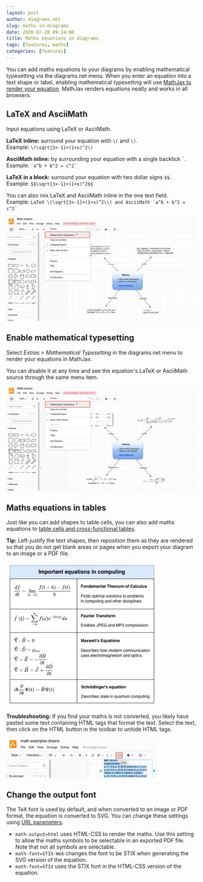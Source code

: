 ```yaml
---
layout: post
author: diagrams.net
slug: maths-in-diagrams
date: 2020-07-20 09:24:00
title: Maths equations in diagrams
tags: [features, maths]
categories: [features]
---
```


You can add maths equations to your diagrams by enabling mathematical typesetting via the diagrams.net menu. When you enter an equation into a text shape or label, enabling mathematical typesetting will use [MathJax to render your equation](https://www.mathjax.org/). MathJax renders equations neatly and works in all browsers.

## LaTeX and AsciiMath

Input equations using LaTeX or AsciiMath.

**LaTeX inline:** surround your equation with ``\(`` and ``\)``.
<br />Example: ``\(\sqrt{3×-1}+(1+x)^2\)``

**AsciiMath inline:** by surrounding your equation with a single backtick `` ` ``.
<br />Example: `` `a^b + b^2 = c^2` ``

**LaTeX in a block:** surround your equation with two dollar signs ``$$``.
<br />Example: ``$$\sqrt{3×-1}+(1+x)^2$$``

You can also mix LaTeX and AsciiMath inline in the one text field.
<br />Example: ``LaTeX \(\sqrt{3×-1}+(1+x)^2\\) and AsciiMath `a^b + b^2 = c^2` ``

[<img src="/assets/img/blog/mathematical-typesetting-disabled.png" width="600" alt="Click Extras > Mathematical Typesetting to render your equations in MathJax">](https://app.diagrams.net/?title=math-examples.drawio#R%3Cmxfile%3E%3Cdiagram%20id%3D%22Trg0ARunQVTyGifeBPsd%22%20name%3D%22Page-1%22%3E7VhBj5s6EP4t74CUHFgFQ0hyTNjNtqvuodpKfXqXlQMOuGswa5yE7K9%2FYzAh4CTtqq2USpVQYn8ez9gz%2FmYMlhuk5b3AefLII8IsNIpKy721EHKc8Qz%2BFLKvkYnv1EAsaKSFWuCJvhENjjS6oREpOoKScyZp3gVDnmUklB0MC8F3XbE1Z12rOY6JATyFmJnoVxrJpEanaNLiHwiNk8ay4%2BsNp7gR1jspEhzx3RHk3lluIDiXdSstA8KU8xq%2F1POWZ0YPCxMkkz8y4b%2FPy4fl7dur7abp8tvdjL3NPtvutFazxWyjd2whD575szVZpBYKMmsC6Kga8y3klnPLXShgHKxITGF4kcNeBS0rwY4IhECpgaUGjlaDfJzm9fBhDJljoD2MuCzOTWlWNQ7Uc9IqumAVvd8q%2Bq5VwLaH2X2950eiExZ7Ey7sMr2wy%2FT9u2wj3os1yaJepL3qqU623Dd0kaSEw7hIZMoAcKBZ5DikWQy9cdv7wsHorQ0kdxe7hEryBLhSsYMsAhjfErFmFVsSGkUkA2xNGQs44wLAjGdEaZOCv5A%2B2PBMKRd8k0Uk0j3QKilwe85oDCpvU9ANKzeIpLmlxEl5BGli3ROeEin2IKJHfU0jneR8TfldmzGQi2osOc4WIw1inaXig%2BaWyNDQXH4Pr2cneO0zFZtc2dMOAOx1oxLQIoTNE9H2oRXr%2F2rWqgEeIa894LLBYXWrvixgeR%2FbsD7CaIN8AI%2FYrxtYlFQ%2Blfucx6qa7I8UttLm%2FK9cvKjTDMlIbU05Z6UyPxHFRQ0AmsuK6LZzpBuHqJNta7%2FNVcH5jsOwirUg646SRMq8mr6EZ7fb3agq8Q2XN1zEx6pGEouYyM7c5xXD2Ytp0FTTbA4bQRQnXFBtuEF7dD7FzZZSTpfpzaFiZC1PkE0qzi9W6jz%2BPOHQdNZhHPL8m8nYYJ0zG51gnTP9TazzRgbrPuEv5F%2FDr5BN5%2BpyAr2Q4aKgIbgGwCVltTfPeajgGxGSHyD%2B0QG6XPlJ1LkAmR4XhGFJt9370K93nWO4ri4xD89QfTDLEzwoh81FRFWkYpPCL6MplUVdulSSh8o0vgOcZusqmUBzLXAI4wPbGcJYqkRA%2Bh9dWFFQN%2B5xmuJBWhVFXfMqqwcAZlczlVE44YO6qZWX9VhVbdUSAqHO21Avp7o9jE7o%2FltHu7T2GgZpWs%2BQWUj9E5T2vd91LNGfw%2BiGQtfCaNdktA%2BBbig8sFc1IWzlhVchByvgCrI9HA6B6MsBwkOrCfZfaniTbsXzJlOz3I0nJjeaN%2FBfH2DPCPAjLcETaPkxYzQjV0kS%2F7pIMjZ8OC9CStUt%2Byrd516X%2B%2Fxz6VnV2IG6JUBigfrrWoFrTeEXWbOJXb8wLwawrEWpLgUIJNXlAsNbrnFXPgrICBISBvnVoZRXOeuQ08Kqp5IWvIycpMAfmb3au33z1vPT6cxxvF46c8xSP%2FLNdDZ5%2FyszdNvPbNXY0cdK9%2B5%2F%3C%2Fdiagram%3E%3Cdiagram%20id%3D%22HwDBk1RD05lg-dqkWvLn%22%20name%3D%22Page-2%22%3E7VtZU%2BM4EP41roWHTPnIAY%2BTA2apoZZZqGXmiVJsOVaNLXlkOQn8%2Bm3JcmInCiQBc1elsNSSW7K%2B7tanA8sbJPNTjtLonAU4tlw7mFve0HJdx%2Bkcw0NKbgtJr%2BsUggknga60FFySO6yFtpbmJMBZraJgLBYkrQt9Rin2RU2GOGezerWQxfVWUzTBa4JLH8Xr0msSiKiQHrm9pfwbJpOobNnp6g9OUFlZq8giFLBZIVIf540sb8AZE0UqmQ9wLAevHJehF5%2Fax2cZuwnyIRolP8OfvFUMy8kuryw%2BgWMq9lbdds7%2Fa9m8PZjPfHb3z%2BDX77PrlluonqI41%2BNlud0YGumHDNqCjxa3eiS7f3JWFrQyhfNXqOB00%2FmyEFIT%2FVRaxqXg7yRlXCClE%2F%2FJkSCMZrJ3VGGfpLkgdFK%2BBl8xXlUFsqJPpditdc8FeFKZFGgsRX0%2FInHwHd2yXJTSMtcHs%2FpOqDJLW1ZlcZ7QqiQTiAttzG0piEQSQ9qB5CwiAl%2BmyJeFM%2FCaQkOM0oyoppUGjv2cZ2SK%2F8XFYCkpnqeIBjqTMkIF5qMpwFo2HJI4HrCYcfVRXoDwUeirDnH2G1dKuv4RHoeLgZhiLvB8xeQfsBdnYcTg%2FZglWPBbeG%2Fh%2BtqDteO3dXa29KK2p2VRxYPa5XtIe%2B5koXppnZDQBrqDsZaKa9a6agUzksSISgOIGCd3YDEoro636lSnDz%2FQNrC%2FdKwOvDeAvLPMw09W52IAVio4ImocMcrEDGdixT6e0zy2Anuzp6%2BDvSO4x41h6%2ByErZ4t0HJA3x4ijm2GpIKBazeEgSnut9XPtjqDkCPf6vWD0OoN5VPIJ5R4w6I8JgkkbqDoICokXHZPTdeQtw91%2FYWm8ADidj86bEHisFAaqTpFmys4w0iKOoIoJhMK6RiHskSONoEp%2FqsWJyQIVMznErqKUdQ9Xjo1ygXT8DqPQ%2B%2BB6FkPniXdqGDrtQ3Yuo35lwnxj%2Blf8xXfqvpbUzHvhndzSrMJFndXo%2Bj6Rpyll%2FeQr4BMNzKpk5wGKMFqXnPtqwgznkt3ZCH8GaDYz%2BM8e4BIGfSbmuQ7v3pCaCBpHUsFSVQHM%2BBWJdkTTOLGGRhFIvOPaGiVN9rSiqBdEWEuVysk80kaS0b3ZftW3mQc2jCxm%2BOQ01m3ecdg893G4lDvk8M1xOEcb0sS12sM3KOPN8n09iNxT4GBcVLx7mV2ERKSjknuBTQOothBIZ%2BTCo87rHK9DCYXxfiIyCTja0GO0FDcKh2jRQ4qS543P8RSCvVcKEqlWqKiUdmMZH1dlEj46DhL1eDL7Saj%2FE0TxKP7A7NTJ4gG33WflSAef%2FrungTxKXw5adFg%2BKNzx%2BYnZ%2Bc%2FotML%2Bmu4L0FkOSeKBV1xRLOQ8eSl6OCISgORVO%2FsYnS6YGnnF55mb%2BCPGZDD987RjnfiaAazM4WCTlOhoIy4nxztyTmaKaYYOZrTbgzdzocL9IVB707SngQEY2TvbhfZl8RtiuU%2BGiRkREWL%2FTU%2FYKJaoV%2FdqbMrDOo9h9fCoh%2FBtIzgPwXTMmJvWgHvDPRwZUuWR0yyc0x9XfCGmfNueBqOLhZT47PgaVr0PoinIIniRYsaoyqgLau6ey4XUhByidpP6xfb5zWZ%2BGiY99Yxb2w73Yi5abG0O%2BbfVpy4kJ6VaPY3W0E9Drxii2CgKozVtYkp0STg2czEMbEt03ZnY6tq1zTRf0yyteuqujnyZbxHUGFfdukNy3styi8evuVyjuYz6MBf0stHy1suL7P4HuLM52SsQk6kDmYTFmCuD06SnIKHyw5aex7EbD1Meab6gGMwbc4SNKFYkCxZbAfIwyJfntPs0I%2BtI5qPpW2%2Fllmue69vdOrRa%2F3M2LgP8BRnNWY%2FcdbG%2BXPZv9ey39v2fk1jW4nOe5p37rHWlzmJMXfItI2mSaI%2BbonGiG8ieRtIXWdwkZGD%2BhmNPNVx7W9FZln84uTvEWBu8Ketl%2FReU4cn5u56H9W7Xs1ZiWPa1nz4sOTSj7g18Kx%2BNyB0grmibuUF5dfA3MBUBLb0RWnoFxXqts%2Fi6sv7OTq5x7O2XvC521GmPY5OILu86q%2FKKv8w4Y3%2BBw%3D%3D%3C%2Fdiagram%3E%3C%2Fmxfile%3E)

## Enable mathematical typesetting

Select _Extras > Mathematical Typesetting_ in the diagrams.net menu to render your equations in MathJax.

You can disable it at any time and see the equation's LaTeX or AsciiMath source through the same menu item.

 [<img src="/assets/img/blog/mathematical-typesetting-enabled.png" width="600" alt="Click Extras > Mathematical Typesetting to render your equations in MathJax">](https://app.diagrams.net/?lightbox=1&highlight=0000ff&edit=_blank&layers=1&nav=1&title=math-examples.drawio#R%3Cmxfile%3E%3Cdiagram%20id%3D%22Trg0ARunQVTyGifeBPsd%22%20name%3D%22Page-1%22%3E7VhRb5s6FP4t9wEpeUgFhkDymNBmW7U%2BTJ206b5UDjjg1WDqOAntr7%2FHYELAJFu17U6VJqHE%2Fnx8bB%2F7%2B47BcsOsfCdwkd7xmDAL2XFpudcWQo4zncOfQp5rJPCdGkgEjbVRC9zTF6JBW6M7GpNtx1ByziQtumDE85xEsoNhIfiha7bhrDtqgRNiAPcRZib6hcYyrdEZClr8PaFJ2ozs%2BHrBGW6MtYttimN%2BqKFqce6N5YaCc1mXsjIkTAWviUsdgdWZ1uPEBMnlj3T499PqdnX98jRxs2z17WbOXuafJu6sdrPHbKdXbCEPnsWDFSwzC4W5FQBqV22%2BhdxyYblLBUzDNUkoNC8LWKugZWXYMYEtUG5gqqGj3SAfZ0XdfGxDZht4j2Iut%2Be6NLOahuoZHBVdGBW9flT03VEB2x979%2F2eb4kHRux1uLDK7MIqs9evst3x3l6TPO7ttFc91cmWzw1dJCnhMC5TmTEAHChuCxzRPIHatK195jDo9QRI7i4PKZXkHnDl4gAqAhjfE7FhFVtSGsckB2xDGQs54wLAnOdEeZOCP5I%2B2PBMORd8l8ck1jXwKilwe8FoAi6vM%2FANM68ZAG2kPMst58hYkDrCMyLFM5joDr6mkRY5X4vXoVUM5KIaS0%2FVwtYg1iqVHD23RIaC5vJreD0f4LXP1N4UajwdAMCedkqAlhGslIi2DqVE%2F1e91g1wB7p2i8sGh9mt%2B7aAFX1sx%2FoIow3yHiIyedrBpKSKqXwueKKyyfOJw9ba7P%2BFi0d1mkGM1NJUcNZK%2BYnYXvQAoDmtmO47R7oJiDrZEx23hUo43wkYVnstyKbjJJWyqLqv4DkcDlcqS3zD5RUXyakrW2KRENnp%2B7BmOH80BzTdNIvDxiaKgRBUC27QHp2HuNlSyukyvTlUjGzkANmk4vxyrc7jzxMOzeYdxiHPvwqmBuucuT3AOmf2m1jn2QbrPuLP5KsRV1DThbqcQC1ieLulEYQGwBVldTSrDiQ27ia9%2BIBTvhMR%2BQElODlRl64CZsQFYVjSfXcmvz50zpmLyO0DZB%2FMihSPynFzEVEZabvL4JfRjMptnbqUyENmmt4ATvNNJSZQ3AgcQfto4oyhLVMmYP2PTqworAvvcJbhUVYlRZ3zqlGPAPSueqpB4YSP6qJ2XtZtVbZVUwiFOm9jPZ3q9mAP%2BP6bR7u09hoGaVrPkZlI%2FQFK%2B97vOpboDTPaOxPs%2F4nRrsloHza6ofBosq4JMVGLfhJytAauoImHozEQfTVCeGw1m%2F2XGl7QzXheMDPT3TQwudG8gf%2F6DfaMDb6jJUQCrT7kjObkbZDE%2F6MkmRoxXGwjStUt%2B22Ez%2F2j4fPPybPKsSN1SwBhgfzrWqFrzeAXWfNgUr8wL0cwrWWpLgUILNXlAsNbrnFXPtkQGwQJg%2F36mMorzTpqWlTVlGjBy8ggBd6kerV3%2B%2Bat56flzHG8npw5Zqq3fVPOgte%2FMkO1%2FcxWtZ18rHRv%2FgM%3D%3C%2Fdiagram%3E%3Cdiagram%20id%3D%22HwDBk1RD05lg-dqkWvLn%22%20name%3D%22Page-2%22%3E7VtZU%2BM4EP41roWHTPnIAY%2BTA2apoZZZqGXmiVJsOVaNLXlkOQn8%2Bm3JcmInCiQBc1elsNSSW7K%2B7tanA8sbJPNTjtLonAU4tlw7mFve0HJdx%2Bkcw0NKbgtJr%2BsUggknga60FFySO6yFtpbmJMBZraJgLBYkrQt9Rin2RU2GOGezerWQxfVWUzTBa4JLH8Xr0msSiKiQHrm9pfwbJpOobNnp6g9OUFlZq8giFLBZIVIf540sb8AZE0UqmQ9wLAevHJehF5%2Fax2cZuwnyIRolP8OfvFUMy8kuryw%2BgWMq9lbdds7%2Fa9m8PZjPfHb3z%2BDX77PrlluonqI41%2BNlud0YGumHDNqCjxa3eiS7f3JWFrQyhfNXqOB00%2FmyEFIT%2FVRaxqXg7yRlXCClE%2F%2FJkSCMZrJ3VGGfpLkgdFK%2BBl8xXlUFsqJPpditdc8FeFKZFGgsRX0%2FInHwHd2yXJTSMtcHs%2FpOqDJLW1ZlcZ7QqiQTiAttzG0piEQSQ9qB5CwiAl%2BmyJeFM%2FCaQkOM0oyoppUGjv2cZ2SK%2F8XFYCkpnqeIBjqTMkIF5qMpwFo2HJI4HrCYcfVRXoDwUeirDnH2G1dKuv4RHoeLgZhiLvB8xeQfsBdnYcTg%2FZglWPBbeG%2Fh%2BtqDteO3dXa29KK2p2VRxYPa5XtIe%2B5koXppnZDQBrqDsZaKa9a6agUzksSISgOIGCd3YDEoro636lSnDz%2FQNrC%2FdKwOvDeAvLPMw09W52IAVio4ImocMcrEDGdixT6e0zy2Anuzp6%2BDvSO4x41h6%2ByErZ4t0HJA3x4ijm2GpIKBazeEgSnut9XPtjqDkCPf6vWD0OoN5VPIJ5R4w6I8JgkkbqDoICokXHZPTdeQtw91%2FYWm8ADidj86bEHisFAaqTpFmys4w0iKOoIoJhMK6RiHskSONoEp%2FqsWJyQIVMznErqKUdQ9Xjo1ygXT8DqPQ%2B%2BB6FkPniXdqGDrtQ3Yuo35lwnxj%2Blf8xXfqvpbUzHvhndzSrMJFndXo%2Bj6Rpyll%2FeQr4BMNzKpk5wGKMFqXnPtqwgznkt3ZCH8GaDYz%2BM8e4BIGfSbmuQ7v3pCaCBpHUsFSVQHM%2BBWJdkTTOLGGRhFIvOPaGiVN9rSiqBdEWEuVysk80kaS0b3ZftW3mQc2jCxm%2BOQ01m3ecdg893G4lDvk8M1xOEcb0sS12sM3KOPN8n09iNxT4GBcVLx7mV2ERKSjknuBTQOothBIZ%2BTCo87rHK9DCYXxfiIyCTja0GO0FDcKh2jRQ4qS543P8RSCvVcKEqlWqKiUdmMZH1dlEj46DhL1eDL7Saj%2FE0TxKP7A7NTJ4gG33WflSAef%2FrungTxKXw5adFg%2BKNzx%2BYnZ%2Bc%2FotML%2Bmu4L0FkOSeKBV1xRLOQ8eSl6OCISgORVO%2FsYnS6YGnnF55mb%2BCPGZDD987RjnfiaAazM4WCTlOhoIy4nxztyTmaKaYYOZrTbgzdzocL9IVB707SngQEY2TvbhfZl8RtiuU%2BGiRkREWL%2FTU%2FYKJaoV%2FdqbMrDOo9h9fCoh%2FBtIzgPwXTMmJvWgHvDPRwZUuWR0yyc0x9XfCGmfNueBqOLhZT47PgaVr0PoinIIniRYsaoyqgLau6ey4XUhByidpP6xfb5zWZ%2BGiY99Yxb2w73Yi5abG0O%2BbfVpy4kJ6VaPY3W0E9Drxii2CgKozVtYkp0STg2czEMbEt03ZnY6tq1zTRf0yyteuqujnyZbxHUGFfdukNy3styi8evuVyjuYz6MBf0stHy1suL7P4HuLM52SsQk6kDmYTFmCuD06SnIKHyw5aex7EbD1Meab6gGMwbc4SNKFYkCxZbAfIwyJfntPs0I%2BtI5qPpW2%2Fllmue69vdOrRa%2F3M2LgP8BRnNWY%2FcdbG%2BXPZv9ey39v2fk1jW4nOe5p37rHWlzmJMXfItI2mSaI%2BbonGiG8ieRtIXWdwkZGD%2BhmNPNVx7W9FZln84uTvEWBu8Ketl%2FReU4cn5u56H9W7Xs1ZiWPa1nz4sOTSj7g18Kx%2BNyB0grmibuUF5dfA3MBUBLb0RWnoFxXqts%2Fi6sv7OTq5x7O2XvC521GmPY5OILu86q%2FKKv8w4Y3%2BBw%3D%3D%3C%2Fdiagram%3E%3C%2Fmxfile%3E)

## Maths equations in tables

Just like you can add shapes to table cells, you can also add maths equations to [table cells and cross-functional tables](/blog/tables.html).

**Tip:** Left-justify the text shapes, then reposition them as they are rendered so that you do not get blank areas or pages when you export your diagram to an image or a PDF file.

[<img src="/assets/img/blog/maths-examples.png" width="400" alt="Mathematical typesetting will render equations in text shapes, even when they are in tables">](https://app.diagrams.net/?lightbox=1&highlight=0000ff&edit=_blank&layers=1&nav=1&page-id=HwDBk1RD05lg-dqkWvLn&title=math-examples.drawio#R%3Cmxfile%3E%3Cdiagram%20id%3D%22Trg0ARunQVTyGifeBPsd%22%20name%3D%22Page-1%22%3E7VhRb5s6FP4t9wEpeUgFhkDymNBmW7U%2BTJ206b5UDjjg1WDqOAntr7%2FHYELAJFu17U6VJqHE%2Fnx8bB%2F7%2B47BcsOsfCdwkd7xmDAL2XFpudcWQo4zncOfQp5rJPCdGkgEjbVRC9zTF6JBW6M7GpNtx1ByziQtumDE85xEsoNhIfiha7bhrDtqgRNiAPcRZib6hcYyrdEZClr8PaFJ2ozs%2BHrBGW6MtYttimN%2BqKFqce6N5YaCc1mXsjIkTAWviUsdgdWZ1uPEBMnlj3T499PqdnX98jRxs2z17WbOXuafJu6sdrPHbKdXbCEPnsWDFSwzC4W5FQBqV22%2BhdxyYblLBUzDNUkoNC8LWKugZWXYMYEtUG5gqqGj3SAfZ0XdfGxDZht4j2Iut%2Be6NLOahuoZHBVdGBW9flT03VEB2x979%2F2eb4kHRux1uLDK7MIqs9evst3x3l6TPO7ttFc91cmWzw1dJCnhMC5TmTEAHChuCxzRPIHatK195jDo9QRI7i4PKZXkHnDl4gAqAhjfE7FhFVtSGsckB2xDGQs54wLAnOdEeZOCP5I%2B2PBMORd8l8ck1jXwKilwe8FoAi6vM%2FANM68ZAG2kPMst58hYkDrCMyLFM5joDr6mkRY5X4vXoVUM5KIaS0%2FVwtYg1iqVHD23RIaC5vJreD0f4LXP1N4UajwdAMCedkqAlhGslIi2DqVE%2F1e91g1wB7p2i8sGh9mt%2B7aAFX1sx%2FoIow3yHiIyedrBpKSKqXwueKKyyfOJw9ba7P%2BFi0d1mkGM1NJUcNZK%2BYnYXvQAoDmtmO47R7oJiDrZEx23hUo43wkYVnstyKbjJJWyqLqv4DkcDlcqS3zD5RUXyakrW2KRENnp%2B7BmOH80BzTdNIvDxiaKgRBUC27QHp2HuNlSyukyvTlUjGzkANmk4vxyrc7jzxMOzeYdxiHPvwqmBuucuT3AOmf2m1jn2QbrPuLP5KsRV1DThbqcQC1ieLulEYQGwBVldTSrDiQ27ia9%2BIBTvhMR%2BQElODlRl64CZsQFYVjSfXcmvz50zpmLyO0DZB%2FMihSPynFzEVEZabvL4JfRjMptnbqUyENmmt4ATvNNJSZQ3AgcQfto4oyhLVMmYP2PTqworAvvcJbhUVYlRZ3zqlGPAPSueqpB4YSP6qJ2XtZtVbZVUwiFOm9jPZ3q9mAP%2BP6bR7u09hoGaVrPkZlI%2FQFK%2B97vOpboDTPaOxPs%2F4nRrsloHza6ofBosq4JMVGLfhJytAauoImHozEQfTVCeGw1m%2F2XGl7QzXheMDPT3TQwudG8gf%2F6DfaMDb6jJUQCrT7kjObkbZDE%2F6MkmRoxXGwjStUt%2B22Ez%2F2j4fPPybPKsSN1SwBhgfzrWqFrzeAXWfNgUr8wL0cwrWWpLgUILNXlAsNbrnFXPtkQGwQJg%2F36mMorzTpqWlTVlGjBy8ggBd6kerV3%2B%2Bat56flzHG8npw5Zqq3fVPOgte%2FMkO1%2FcxWtZ18rHRv%2FgM%3D%3C%2Fdiagram%3E%3Cdiagram%20id%3D%22HwDBk1RD05lg-dqkWvLn%22%20name%3D%22Page-2%22%3E7VtZU%2BM4EP41roWHTPnIAY%2BTA2apoZZZqGXmiVJsOVaNLXlkOQn8%2Bm3JcmInCiQBc1elsNSSW7K%2B7tanA8sbJPNTjtLonAU4tlw7mFve0HJdx%2Bkcw0NKbgtJr%2BsUggknga60FFySO6yFtpbmJMBZraJgLBYkrQt9Rin2RU2GOGezerWQxfVWUzTBa4JLH8Xr0msSiKiQHrm9pfwbJpOobNnp6g9OUFlZq8giFLBZIVIf540sb8AZE0UqmQ9wLAevHJehF5%2Fax2cZuwnyIRolP8OfvFUMy8kuryw%2BgWMq9lbdds7%2Fa9m8PZjPfHb3z%2BDX77PrlluonqI41%2BNlud0YGumHDNqCjxa3eiS7f3JWFrQyhfNXqOB00%2FmyEFIT%2FVRaxqXg7yRlXCClE%2F%2FJkSCMZrJ3VGGfpLkgdFK%2BBl8xXlUFsqJPpditdc8FeFKZFGgsRX0%2FInHwHd2yXJTSMtcHs%2FpOqDJLW1ZlcZ7QqiQTiAttzG0piEQSQ9qB5CwiAl%2BmyJeFM%2FCaQkOM0oyoppUGjv2cZ2SK%2F8XFYCkpnqeIBjqTMkIF5qMpwFo2HJI4HrCYcfVRXoDwUeirDnH2G1dKuv4RHoeLgZhiLvB8xeQfsBdnYcTg%2FZglWPBbeG%2Fh%2BtqDteO3dXa29KK2p2VRxYPa5XtIe%2B5koXppnZDQBrqDsZaKa9a6agUzksSISgOIGCd3YDEoro636lSnDz%2FQNrC%2FdKwOvDeAvLPMw09W52IAVio4ImocMcrEDGdixT6e0zy2Anuzp6%2BDvSO4x41h6%2ByErZ4t0HJA3x4ijm2GpIKBazeEgSnut9XPtjqDkCPf6vWD0OoN5VPIJ5R4w6I8JgkkbqDoICokXHZPTdeQtw91%2FYWm8ADidj86bEHisFAaqTpFmys4w0iKOoIoJhMK6RiHskSONoEp%2FqsWJyQIVMznErqKUdQ9Xjo1ygXT8DqPQ%2B%2BB6FkPniXdqGDrtQ3Yuo35lwnxj%2Blf8xXfqvpbUzHvhndzSrMJFndXo%2Bj6Rpyll%2FeQr4BMNzKpk5wGKMFqXnPtqwgznkt3ZCH8GaDYz%2BM8e4BIGfSbmuQ7v3pCaCBpHUsFSVQHM%2BBWJdkTTOLGGRhFIvOPaGiVN9rSiqBdEWEuVysk80kaS0b3ZftW3mQc2jCxm%2BOQ01m3ecdg893G4lDvk8M1xOEcb0sS12sM3KOPN8n09iNxT4GBcVLx7mV2ERKSjknuBTQOothBIZ%2BTCo87rHK9DCYXxfiIyCTja0GO0FDcKh2jRQ4qS543P8RSCvVcKEqlWqKiUdmMZH1dlEj46DhL1eDL7Saj%2FE0TxKP7A7NTJ4gG33WflSAef%2FrungTxKXw5adFg%2BKNzx%2BYnZ%2Bc%2FotML%2Bmu4L0FkOSeKBV1xRLOQ8eSl6OCISgORVO%2FsYnS6YGnnF55mb%2BCPGZDD987RjnfiaAazM4WCTlOhoIy4nxztyTmaKaYYOZrTbgzdzocL9IVB707SngQEY2TvbhfZl8RtiuU%2BGiRkREWL%2FTU%2FYKJaoV%2FdqbMrDOo9h9fCoh%2FBtIzgPwXTMmJvWgHvDPRwZUuWR0yyc0x9XfCGmfNueBqOLhZT47PgaVr0PoinIIniRYsaoyqgLau6ey4XUhByidpP6xfb5zWZ%2BGiY99Yxb2w73Yi5abG0O%2BbfVpy4kJ6VaPY3W0E9Drxii2CgKozVtYkp0STg2czEMbEt03ZnY6tq1zTRf0yyteuqujnyZbxHUGFfdukNy3styi8evuVyjuYz6MBf0stHy1suL7P4HuLM52SsQk6kDmYTFmCuD06SnIKHyw5aex7EbD1Meab6gGMwbc4SNKFYkCxZbAfIwyJfntPs0I%2BtI5qPpW2%2Fllmue69vdOrRa%2F3M2LgP8BRnNWY%2FcdbG%2BXPZv9ey39v2fk1jW4nOe5p37rHWlzmJMXfItI2mSaI%2BbonGiG8ieRtIXWdwkZGD%2BhmNPNVx7W9FZln84uTvEWBu8Ketl%2FReU4cn5u56H9W7Xs1ZiWPa1nz4sOTSj7g18Kx%2BNyB0grmibuUF5dfA3MBUBLb0RWnoFxXqts%2Fi6sv7OTq5x7O2XvC521GmPY5OILu86q%2FKKv8w4Y3%2BBw%3D%3D%3C%2Fdiagram%3E%3C%2Fmxfile%3E)

**Troubleshooting:** If you find your maths is not converted, you likely have pasted some text containing HTML tags that format the text. Select the text, then click on the HTML button in the toolbar to unhide HTML tags.

<img src="/assets/img/blog/maths-unhide-html.png" width="400" alt="Unhide HTML tags if you have problems rendering your equation">

## Change the output font

The TeX font is used by default, and when converted to an image or PDF format, the equation is converted to SVG. You can change these settings using [URL parameters](/doc/faq/supported-url-parameters).

* ``math-output=html`` uses HTML-CSS to render the maths. Use this setting to allow the maths symbols to be selectable in an exported PDF file. Note that not all symbols are selectable.
* ``math-font=STIX-Web`` changes the font to be STIX when generating the SVG version of the equation.
* ``math-font=STIX`` uses the STIX font in the HTML-CSS version of the equation.
